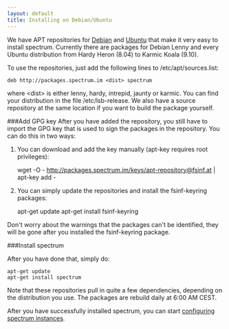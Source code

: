 ```yaml
---
layout: default
title: Installing on Debian/Ubuntu
---
```


We have APT repositories for [Debian](http://www.debian.org) and [Ubuntu](http://www.ubuntu.com)
that make it very easy to install spectrum. Currently there are packages for Debian Lenny and every
Ubuntu distribution from Hardy Heron (8.04) to Karmic Koala (9.10).

To use the repositories, just add the following lines to /etc/apt/sources.list:

	deb http://packages.spectrum.im <dist> spectrum

where &lt;dist&gt; is either lenny, hardy, intrepid, jaunty or karmic. You can find your distribution in
the file /etc/lsb-release. We also have a source repository at the same location if you want to build the
package yourself.

###Add GPG key
After you have added the repository, you still have to import the GPG key that
is used to sign the packages in the repository. You can do this in two ways:

1. You can download and add the key manually (apt-key requires root privileges):
	
	wget -O - http://packages.spectrum.im/keys/apt-repository@fsinf.at | apt-key add -

2. You can simply update the repositories and install the fsinf-keyring
packages:
	
	apt-get update
	apt-get install fsinf-keyring

Don't worry about the warnings that the packages can't be identified, they will
be gone after you installed the fsinf-keyring package.

###Install spectrum

After you have done that, simply do:

	apt-get update
	apt-get install spectrum

Note that these repositories pull in quite a few dependencies, depending on the distribution you use. 
The packages are rebuild daily at 6:00 AM CEST.

After you have successfully installed spectrum, you can start [configuring spectrum instances](new-spectrum-instances.html).
